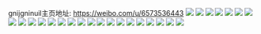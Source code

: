 gnijgninuil主页地址: https://weibo.com/u/6573536443 
![](https://wx4.sinaimg.cn/mw2000/007aRT7lly1h9imr0n6mhj30u01400z3.jpg) 
![](https://wx4.sinaimg.cn/mw2000/007aRT7lly1h9esah84bxj31sg2dsu0x.jpg) 
![](https://wx4.sinaimg.cn/mw2000/007aRT7lly1h9esasuso3j32c02c0qv6.jpg) 
![](https://wx4.sinaimg.cn/mw2000/007aRT7lly1h9esl0k16gj30tu13utjd.jpg) 
![](https://wx4.sinaimg.cn/mw2000/007aRT7lly1h9esb6nhc7j30tk13sdp2.jpg) 
![](https://wx4.sinaimg.cn/mw2000/007aRT7lly1h8zfgu87zgj30tu13u443.jpg) 
![](https://wx4.sinaimg.cn/mw2000/007aRT7lly1h92d43gynuj30u0140gq4.jpg) 
![](https://wx4.sinaimg.cn/mw2000/007aRT7lly1h8zejxitnoj30ty0w6dlb.jpg) 
![](https://wx4.sinaimg.cn/mw2000/007aRT7lly1h8zewu6djgj313u0tuq8j.jpg) 
![](https://wx4.sinaimg.cn/mw2000/007aRT7lly1h8zeyclucpj30tu0tuq7w.jpg) 
![](https://wx4.sinaimg.cn/mw2000/007aRT7lly1h8nitx5gidj30u01hctgo.jpg) 
![](https://wx4.sinaimg.cn/mw2000/007aRT7lly1h6q2811w5pj32c03407wj.jpg) 
![](https://wx4.sinaimg.cn/mw2000/007aRT7lly1h6q27tck5ej32c03401l0.jpg) 
![](https://wx4.sinaimg.cn/mw2000/007aRT7lly1h6q3280tdxj32c03407wj.jpg) 
![](https://wx4.sinaimg.cn/mw2000/007aRT7lly1h6q27xz1x6j32c0340e83.jpg) 
![](https://wx4.sinaimg.cn/mw2000/007aRT7lly1h83se8zt7qj30u0140dns.jpg) 
![](https://wx4.sinaimg.cn/mw2000/007aRT7lly1h6q32n1wutj32c0340x6p.jpg) 
![](https://wx4.sinaimg.cn/mw2000/007aRT7lly1h6q2890a0hj32c0340b2b.jpg) 
![](https://wx4.sinaimg.cn/mw2000/007aRT7lly1h5h5ly7f1nj30u013twk3.jpg) 
![](https://wx4.sinaimg.cn/mw2000/007aRT7lly1h83sw1i8r8j32c03407wi.jpg) 
![](https://wx4.sinaimg.cn/mw2000/007aRT7lly1h5h5lxvegkj30u01hcq8s.jpg) 
![](https://wx4.sinaimg.cn/mw2000/007aRT7lly1h5h5j36ubqj30u0140n4w.jpg) 
![](https://wx4.sinaimg.cn/mw2000/007aRT7lly1h5h5mq7al2j30u00u0gqe.jpg) 
![](https://wx4.sinaimg.cn/mw2000/007aRT7lly1h83s9777naj313x0u0n2d.jpg) 
![](https://wx4.sinaimg.cn/mw2000/007aRT7lly1h4n4gwao27j3140140gqw.jpg) 
